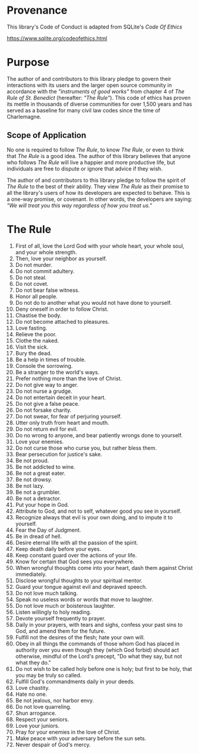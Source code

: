 # Provenance

This library's Code of Conduct is adapted from SQLite's *Code Of Ethics*

https://www.sqlite.org/codeofethics.html

# Purpose

The author of and contributors to this library pledge to govern their interactions with its users and the larger open source community in accordance with the *"instruments of good works"* from chapter 4 of *The Rule of St. Benedict* (hereafter: *"The Rule"*). This code of ethics has proven its mettle in thousands of diverse communities for over 1,500 years and has served as a baseline for many civil law codes since the time of Charlemagne.

## Scope of Application

No one is required to follow *The Rule*, to know *The Rule*, or even to think that *The Rule* is a good idea. The author of this library believes that anyone who follows *The Rule* will live a happier and more productive life, but individuals are free to dispute or ignore that advice if they wish.

The author of and contributors to this library pledge to follow the spirit of *The Rule* to the best of their ability. They view *The Rule* as their promise to all the library's users of how its developers are expected to behave. This is a one-way promise, or covenant. In other words, the developers are saying: *"We will treat you this way regardless of how you treat us."*

# The Rule

1. First of all, love the Lord God with your whole heart, your whole soul, and your whole strength.
2. Then, love your neighbor as yourself.
3. Do not murder.
4. Do not commit adultery.
5. Do not steal.
6. Do not covet.
7. Do not bear false witness.
8. Honor all people.
9. Do not do to another what you would not have done to yourself.
10. Deny oneself in order to follow Christ.
11. Chastise the body.
12. Do not become attached to pleasures.
13. Love fasting.
14. Relieve the poor.
15. Clothe the naked.
16. Visit the sick.
17. Bury the dead.
18. Be a help in times of trouble.
19. Console the sorrowing.
20. Be a stranger to the world's ways.
21. Prefer nothing more than the love of Christ.
22. Do not give way to anger.
23. Do not nurse a grudge.
24. Do not entertain deceit in your heart.
25. Do not give a false peace.
26. Do not forsake charity.
27. Do not swear, for fear of perjuring yourself.
28. Utter only truth from heart and mouth.
29. Do not return evil for evil.
30. Do no wrong to anyone, and bear patiently wrongs done to yourself.
31. Love your enemies.
32. Do not curse those who curse you, but rather bless them.
33. Bear persecution for justice's sake.
34. Be not proud.
35. Be not addicted to wine.
36. Be not a great eater.
37. Be not drowsy.
38. Be not lazy.
39. Be not a grumbler.
40. Be not a detractor.
41. Put your hope in God.
42. Attribute to God, and not to self, whatever good you see in yourself.
43. Recognize always that evil is your own doing, and to impute it to yourself.
44. Fear the Day of Judgment.
45. Be in dread of hell.
46. Desire eternal life with all the passion of the spirit.
47. Keep death daily before your eyes.
48. Keep constant guard over the actions of your life.
49. Know for certain that God sees you everywhere.
50. When wrongful thoughts come into your heart, dash them against Christ immediately.
51. Disclose wrongful thoughts to your spiritual mentor.
52. Guard your tongue against evil and depraved speech.
53. Do not love much talking.
54. Speak no useless words or words that move to laughter.
55. Do not love much or boisterous laughter.
56. Listen willingly to holy reading.
57. Devote yourself frequently to prayer.
58. Daily in your prayers, with tears and sighs, confess your past sins to God, and amend them for the future.
59. Fulfill not the desires of the flesh; hate your own will.
60. Obey in all things the commands of those whom God has placed in authority over you even though they (which God forbid) should act otherwise, mindful of the Lord's precept, "Do what they say, but not what they do."
61. Do not wish to be called holy before one is holy; but first to be holy, that you may be truly so called.
62. Fulfill God's commandments daily in your deeds.
63. Love chastity.
64. Hate no one.
65. Be not jealous, nor harbor envy.
66. Do not love quarreling.
67. Shun arrogance.
68. Respect your seniors.
69. Love your juniors.
70. Pray for your enemies in the love of Christ.
71. Make peace with your adversary before the sun sets.
72. Never despair of God's mercy.
